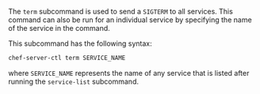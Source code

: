 The `term` subcommand is used to send a `SIGTERM` to all services. This
command can also be run for an individual service by specifying the name
of the service in the command.

This subcommand has the following syntax:

``` bash
chef-server-ctl term SERVICE_NAME
```

where `SERVICE_NAME` represents the name of any service that is listed
after running the `service-list` subcommand.